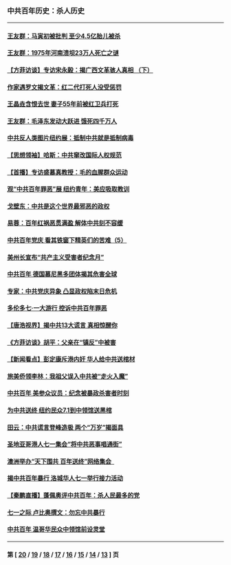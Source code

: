 ### 中共百年历史：杀人历史
---
#### [王友群：马寅初被批判 至少4.5亿胎儿被杀](../../pages/nf1176106/n13260313.md?10030430) 
#### [王友群：1975年河南溃坝23万人死亡之谜](../../pages/nf1176106/n13231576.md?10030430) 
#### [【方菲访谈】专访宋永毅：揭广西文革骇人真相 （下）](../../pages/nf1176106/n13209074.md?10030430) 
#### [作家遇罗文揭文革：红二代打死人没受惩罚](../../pages/nf1176106/n13205254.md?10030430) 
#### [王晶垚含恨去世 妻子55年前被红卫兵打死](../../pages/nf1176106/n13203590.md?10030430) 
#### [王友群：毛泽东发动大跃进 饿死四千万人](../../pages/nf1176106/n13177158.md?10030430) 
#### [中共反人类图片纽约展：抵制中共就是抵制病毒](../../pages/nf1176106/n13115371.md?10030430) 
#### [【思想领袖】哈斯：中共窜改国际人权规范](../../pages/nf1176106/n13053647.md?10030430) 
#### [【首播】专访盛慕真教授：毛的血腥群众运动](../../pages/nf1176106/n13091782.md?10030430) 
#### [观“中共百年罪恶”展 纽约青年：美应吸取教训](../../pages/nf1176106/n13085246.md?10030430) 
#### [戈壁东：中共是这个世界最邪恶的政权](../../pages/nf1176106/n13085641.md?10030430) 
#### [易蓉：百年红祸恶贯满盈 解体中共刻不容缓](../../pages/nf1176106/n13084455.md?10030430) 
#### [中共百年党庆 看其铁窗下精英们的苦难（5）](../../pages/nf1176106/n13076766.md?10030430) 
#### [美州长宣布“共产主义受害者纪念月”](../../pages/nf1176106/n13074024.md?10030430) 
#### [中共百年 德国慕尼黑多团体揭其危害全球](../../pages/nf1176106/n13068873.md?10030430) 
#### [专家：中共党庆异象 凸显政权陷末日危机](../../pages/nf1176106/n13067084.md?10030430) 
#### [多伦多七·一大游行 控诉中共百年罪恶](../../pages/nf1176106/n13062043.md?10030430) 
#### [【唐浩视界】揭中共13大谎言 真相惊醒你](../../pages/nf1176106/n13065208.md?10030430) 
#### [《方菲访谈》胡平：父亲在“镇反”中被害](../../pages/nf1176106/n13064114.md?10030430) 
#### [【新闻看点】彭定康斥港内奸 华人给中共送棺材](../../pages/nf1176106/n13064230.md?10030430) 
#### [旅美侨领李林：我祖父误入中共被“走火入魔”](../../pages/nf1176106/n13062777.md?10030430) 
#### [中共百年 美参众议员：纪念被暴政杀害者时刻](../../pages/nf1176106/n13063735.md?10030430) 
#### [为中共送终 纽约民众7.1到中领馆送黑棺](../../pages/nf1176106/n13062573.md?10030430) 
#### [田云：中共谎言登峰造极 两个“万岁”揭面具](../../pages/nf1176106/n13062013.md?10030430) 
#### [圣地亚哥港人七一集会“将中共恶事唱通街”](../../pages/nf1176106/n13062681.md?10030430) 
#### [澳洲举办“天下围共 百年送终”网络集会  ](../../pages/nf1176106/n13054366.md?10030430) 
#### [揭中共百年暴行 洛城华人七一举行接力活动](../../pages/nf1176106/n13061979.md?10030430) 
#### [【秦鹏直播】蓬佩奥评中共百年：杀人民最多的党](../../pages/nf1176106/n13061736.md?10030430) 
#### [七一之际 卢比奥撰文：勿忘中共暴行](../../pages/nf1176106/n13061044.md?10030430) 
#### [中共百年 温哥华民众中领馆前设灵堂](../../pages/nf1176106/n13061399.md?10030430) 

---
#### 第 [ [20](./20.md?10030430) / [19](./19.md?10030430) / [18](./18.md?10030430) / [17](./17.md?10030430) / [16](./16.md?10030430) / [15](./15.md?10030430) / [14](./14.md?10030430) / [13](./13.md?10030430) ] 页
